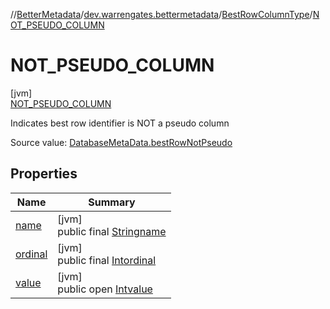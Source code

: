 //[BetterMetadata](../../../../index.md)/[dev.warrengates.bettermetadata](../../index.md)/[BestRowColumnType](../index.md)/[NOT_PSEUDO_COLUMN](index.md)

# NOT_PSEUDO_COLUMN

[jvm]\
[NOT_PSEUDO_COLUMN](index.md)

Indicates best row identifier is NOT a pseudo column

Source value: [DatabaseMetaData.bestRowNotPseudo](https://docs.oracle.com/javase/8/docs/api/java/sql/DatabaseMetaData.html#bestRowNotPseudo--)

## Properties

| Name | Summary |
|---|---|
| [name](../../-version-column-type/-i-s_-p-s-e-u-d-o_-c-o-l-u-m-n/index.md#-372974862%2FProperties%2F-1216412040) | [jvm]<br>public final [String](https://kotlinlang.org/api/latest/jvm/stdlib/kotlin/-string/index.html)[name](../../-version-column-type/-i-s_-p-s-e-u-d-o_-c-o-l-u-m-n/index.md#-372974862%2FProperties%2F-1216412040) |
| [ordinal](../../-version-column-type/-i-s_-p-s-e-u-d-o_-c-o-l-u-m-n/index.md#-739389684%2FProperties%2F-1216412040) | [jvm]<br>public final [Int](https://kotlinlang.org/api/latest/jvm/stdlib/kotlin/-int/index.html)[ordinal](../../-version-column-type/-i-s_-p-s-e-u-d-o_-c-o-l-u-m-n/index.md#-739389684%2FProperties%2F-1216412040) |
| [value](../-i-s_-p-s-e-u-d-o_-c-o-l-u-m-n/index.md#1586078195%2FProperties%2F-1216412040) | [jvm]<br>public open [Int](https://kotlinlang.org/api/latest/jvm/stdlib/kotlin/-int/index.html)[value](../-i-s_-p-s-e-u-d-o_-c-o-l-u-m-n/index.md#1586078195%2FProperties%2F-1216412040) |
